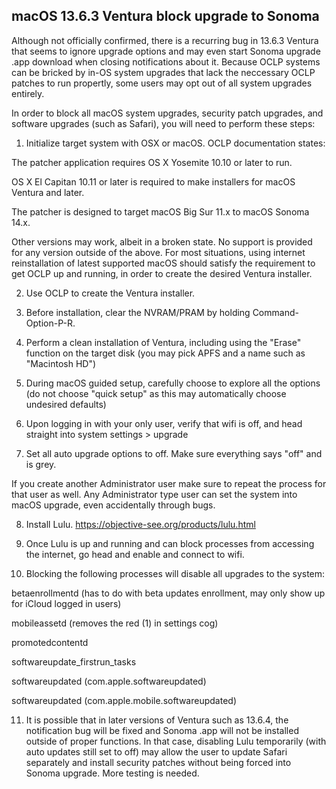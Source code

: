 ## macOS 13.6.3 Ventura block upgrade to Sonoma
Although not officially confirmed, there is a recurring bug in 13.6.3 Ventura that seems to ignore upgrade options and may even start Sonoma upgrade .app download when closing notifications about it. Because OCLP systems can be bricked by in-OS system upgrades that lack the neccessary OCLP patches to run propertly, some users may opt out of all system upgrades entirely.

In order to block all macOS system upgrades, security patch upgrades, and software upgrades (such as Safari), you will need to perform these steps:
1. Initialize target system with OSX or macOS. OCLP documentation states:
   
The patcher application requires OS X Yosemite 10.10 or later to run.

OS X El Capitan 10.11 or later is required to make installers for macOS Ventura and later.

The patcher is designed to target macOS Big Sur 11.x to macOS Sonoma 14.x.

Other versions may work, albeit in a broken state. No support is provided for any version outside of the above.
For most situations, using internet reinstallation of latest supported macOS should satisfy the requirement to get OCLP up and running, in order to create the desired Ventura installer.

2. Use OCLP to create the Ventura installer.
  
3. Before installation, clear the NVRAM/PRAM by holding Command-Option-P-R.
   
4. Perform a clean installation of Ventura, including using the "Erase" function on the target disk (you may pick APFS and a name such as "Macintosh HD")
   
5. During macOS guided setup, carefully choose to explore all the options (do not choose "quick setup" as this may automatically choose undesired defaults)
    
6. Upon logging in with your only user, verify that wifi is off, and head straight into system settings > upgrade
    
7. Set all auto upgrade options to off. Make sure everything says "off" and is grey.

If you create another Administrator user make sure to repeat the process for that user as well. Any Administrator type user can set the system into macOS upgrade, even accidentally through bugs.

8. Install Lulu. https://objective-see.org/products/lulu.html
    
9. Once Lulu is up and running and can block processes from accessing the internet, go head and enable and connect to wifi.
    
10. Blocking the following processes will disable all upgrades to the system:
     
betaenrollmentd (has to do with beta updates enrollment, may only show up for iCloud logged in users)

mobileassetd (removes the red (1) in settings cog)

promotedcontentd

softwareupdate_firstrun_tasks

softwareupdated (com.apple.softwareupdated)

softwareupdated (com.apple.mobile.softwareupdated)

11. It is possible that in later versions of Ventura such as 13.6.4, the notification bug will be fixed and Sonoma .app will not be installed outside of proper functions. In that case, disabling Lulu temporarily (with auto updates still set to off) may allow the user to update Safari separately and install security patches without being forced into Sonoma upgrade. More testing is needed.
